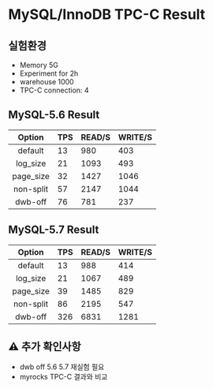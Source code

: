 # MySQL/InnoDB TPC-C Result

## 실험환경
- Memory 5G
- Experiment for 2h
- warehouse 1000
- TPC-C connection: 4

## MySQL-5.6  Result

| Option   |  TPS | READ/S | WRITE/S  | 
|:----------:|-------------|-------------|-------------|
|default| 13 | 980  | 403 | 
|log_size| 21 | 1093  | 493 | 
|page_size| 32 |  1427 | 1046  | 
|non-split|57 |  2147 | 1044 | 
|dwb-off | 76 |  781 | 237 | 

## MySQL-5.7 Result

| Option   |  TPS | READ/S | WRITE/S  | 
|:----------:|-------------|-------------|-------------|
|default| 13 | 988  | 414 | 
|log_size| 21 | 1067  | 489 |  
|page_size| 39 | 1485 | 829  |  
|non-split| 86 | 2195  | 547 | 
|dwb-off | 326 | 6831  | 1281 |   

## :warning: 추가 확인사항
-  dwb off 5.6 5.7 재실험 필요
- myrocks TPC-C 결과와 비교
